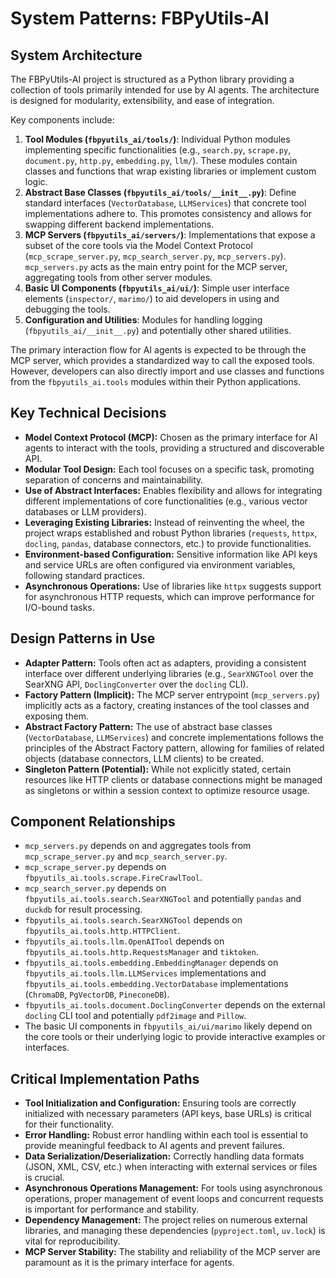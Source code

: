 # System Patterns: FBPyUtils-AI

## System Architecture

The FBPyUtils-AI project is structured as a Python library providing a collection of tools primarily intended for use by AI agents. The architecture is designed for modularity, extensibility, and ease of integration.

Key components include:

1.  **Tool Modules (`fbpyutils_ai/tools/`)**: Individual Python modules implementing specific functionalities (e.g., `search.py`, `scrape.py`, `document.py`, `http.py`, `embedding.py`, `llm/`). These modules contain classes and functions that wrap existing libraries or implement custom logic.
2.  **Abstract Base Classes (`fbpyutils_ai/tools/__init__.py`)**: Define standard interfaces (`VectorDatabase`, `LLMServices`) that concrete tool implementations adhere to. This promotes consistency and allows for swapping different backend implementations.
3.  **MCP Servers (`fbpyutils_ai/servers/`)**: Implementations that expose a subset of the core tools via the Model Context Protocol (`mcp_scrape_server.py`, `mcp_search_server.py`, `mcp_servers.py`). `mcp_servers.py` acts as the main entry point for the MCP server, aggregating tools from other server modules.
4.  **Basic UI Components (`fbpyutils_ai/ui/`)**: Simple user interface elements (`inspector/`, `marimo/`) to aid developers in using and debugging the tools.
5.  **Configuration and Utilities**: Modules for handling logging (`fbpyutils_ai/__init__.py`) and potentially other shared utilities.

The primary interaction flow for AI agents is expected to be through the MCP server, which provides a standardized way to call the exposed tools. However, developers can also directly import and use classes and functions from the `fbpyutils_ai.tools` modules within their Python applications.

## Key Technical Decisions

-   **Model Context Protocol (MCP):** Chosen as the primary interface for AI agents to interact with the tools, providing a structured and discoverable API.
-   **Modular Tool Design:** Each tool focuses on a specific task, promoting separation of concerns and maintainability.
-   **Use of Abstract Interfaces:** Enables flexibility and allows for integrating different implementations of core functionalities (e.g., various vector databases or LLM providers).
-   **Leveraging Existing Libraries:** Instead of reinventing the wheel, the project wraps established and robust Python libraries (`requests`, `httpx`, `docling`, `pandas`, database connectors, etc.) to provide functionalities.
-   **Environment-based Configuration:** Sensitive information like API keys and service URLs are often configured via environment variables, following standard practices.
-   **Asynchronous Operations:** Use of libraries like `httpx` suggests support for asynchronous HTTP requests, which can improve performance for I/O-bound tasks.

## Design Patterns in Use

-   **Adapter Pattern:** Tools often act as adapters, providing a consistent interface over different underlying libraries (e.g., `SearXNGTool` over the SearXNG API, `DoclingConverter` over the `docling` CLI).
-   **Factory Pattern (Implicit):** The MCP server entrypoint (`mcp_servers.py`) implicitly acts as a factory, creating instances of the tool classes and exposing them.
-   **Abstract Factory Pattern:** The use of abstract base classes (`VectorDatabase`, `LLMServices`) and concrete implementations follows the principles of the Abstract Factory pattern, allowing for families of related objects (database connectors, LLM clients) to be created.
-   **Singleton Pattern (Potential):** While not explicitly stated, certain resources like HTTP clients or database connections might be managed as singletons or within a session context to optimize resource usage.

## Component Relationships

-   `mcp_servers.py` depends on and aggregates tools from `mcp_scrape_server.py` and `mcp_search_server.py`.
-   `mcp_scrape_server.py` depends on `fbpyutils_ai.tools.scrape.FireCrawlTool`.
-   `mcp_search_server.py` depends on `fbpyutils_ai.tools.search.SearXNGTool` and potentially `pandas` and `duckdb` for result processing.
-   `fbpyutils_ai.tools.search.SearXNGTool` depends on `fbpyutils_ai.tools.http.HTTPClient`.
-   `fbpyutils_ai.tools.llm.OpenAITool` depends on `fbpyutils_ai.tools.http.RequestsManager` and `tiktoken`.
-   `fbpyutils_ai.tools.embedding.EmbeddingManager` depends on `fbpyutils_ai.tools.llm.LLMServices` implementations and `fbpyutils_ai.tools.embedding.VectorDatabase` implementations (`ChromaDB`, `PgVectorDB`, `PineconeDB`).
-   `fbpyutils_ai.tools.document.DoclingConverter` depends on the external `docling` CLI tool and potentially `pdf2image` and `Pillow`.
-   The basic UI components in `fbpyutils_ai/ui/marimo` likely depend on the core tools or their underlying logic to provide interactive examples or interfaces.

## Critical Implementation Paths

-   **Tool Initialization and Configuration:** Ensuring tools are correctly initialized with necessary parameters (API keys, base URLs) is critical for their functionality.
-   **Error Handling:** Robust error handling within each tool is essential to provide meaningful feedback to AI agents and prevent failures.
-   **Data Serialization/Deserialization:** Correctly handling data formats (JSON, XML, CSV, etc.) when interacting with external services or files is crucial.
-   **Asynchronous Operations Management:** For tools using asynchronous operations, proper management of event loops and concurrent requests is important for performance and stability.
-   **Dependency Management:** The project relies on numerous external libraries, and managing these dependencies (`pyproject.toml`, `uv.lock`) is vital for reproducibility.
-   **MCP Server Stability:** The stability and reliability of the MCP server are paramount as it is the primary interface for agents.
